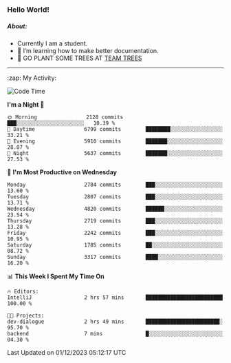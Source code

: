 ### Hello World!

##### About:
- Currently I am a student.
- 🌱 I’m learning how to make better documentation.
- 🌱 GO PLANT SOME TREES AT [TEAM TREES](https://teamtrees.org/)

---
  <summary>:zap: My Activity:</summary>
  
<!--START_SECTION:waka-->
![Code Time](http://img.shields.io/badge/Code%20Time-1%2C267%20hrs%2047%20mins-blue)

**I'm a Night 🦉** 

```text
🌞 Morning                2128 commits        ███░░░░░░░░░░░░░░░░░░░░░░   10.39 % 
🌆 Daytime                6799 commits        ████████░░░░░░░░░░░░░░░░░   33.21 % 
🌃 Evening                5910 commits        ███████░░░░░░░░░░░░░░░░░░   28.87 % 
🌙 Night                  5637 commits        ███████░░░░░░░░░░░░░░░░░░   27.53 % 
```
📅 **I'm Most Productive on Wednesday** 

```text
Monday                   2784 commits        ███░░░░░░░░░░░░░░░░░░░░░░   13.60 % 
Tuesday                  2807 commits        ███░░░░░░░░░░░░░░░░░░░░░░   13.71 % 
Wednesday                4820 commits        ██████░░░░░░░░░░░░░░░░░░░   23.54 % 
Thursday                 2719 commits        ███░░░░░░░░░░░░░░░░░░░░░░   13.28 % 
Friday                   2242 commits        ███░░░░░░░░░░░░░░░░░░░░░░   10.95 % 
Saturday                 1785 commits        ██░░░░░░░░░░░░░░░░░░░░░░░   08.72 % 
Sunday                   3317 commits        ████░░░░░░░░░░░░░░░░░░░░░   16.20 % 
```


📊 **This Week I Spent My Time On** 

```text
🔥 Editors: 
IntelliJ                 2 hrs 57 mins       █████████████████████████   100.00 % 

🐱‍💻 Projects: 
dev-dialogue             2 hrs 49 mins       ████████████████████████░   95.70 % 
backend                  7 mins              █░░░░░░░░░░░░░░░░░░░░░░░░   04.30 % 
```


 Last Updated on 01/12/2023 05:12:17 UTC
<!--END_SECTION:waka-->
